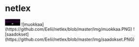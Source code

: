# netlex

<img src="https://github.com/Eelii/netlex/blob/master/img/log_in.PNG" width=50& height=50%)>
![muokkaa](https://github.com/Eelii/netlex/blob/master/img/muokkaa.PNG)
![saadokset](https://github.com/Eelii/netlex/blob/master/img/saadokset.PNG)


